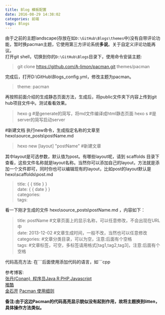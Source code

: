 ```yaml
---
title: Blog 模板配置
date: 2016-08-29 14:38:02
categories: 前端
tags: Blogs
---
```

由于之前的主题landscape(存放在如```D:\GitHub\Blogs\themes```中)没有自带评论功能，暂时换pacman主题，它使用第三方评论系统**多说**。关于自定义评论功能再议。  
打开git shell，切换到你的```D:\GitHub\Blogs```目录下，使用命令安装主题:
>git clone https://github.com/A-limon/pacman.git themes/pacman  

完成后，打开D:\GitHub\Blogs\_config.yml，修改主题为pacman。
>theme: pacman  

再按照前面介绍的生成静态页面方法，生成后，将public文件夹下内容上传到git hub项目文件中。测试看看效果。

>hexo g #是generate的简写，将md文件编译成html静态页面
>hexo s #是server的简写启动server
<!--more-->
#新建文档
执行new命令，生成指定名称的文章至hexo\source\_posts\postName.md 
>hexo new [layout] "postName" #新建文章

其中layout是可选参数，默认值为post。有哪些layout呢，请到 scaffolds 目录下查看，这些文件名称就是layout名称。当然你可以添加自己的layout，方法就是添加一个文件即可，同时你也可以编辑现有的layout，比如post的layout默认是 hexo\scaffolds\post.md  
>title: { { title } }  
>date: { { date } }  
>categories:  
>tags:    

看一下刚才生成的文件 hexo\source\_posts\postName.md ，内容如下：

>title: postName  #文章页面上的显示名称，可以任意修改，不会出现在URL中  
>date: 2013-12-02 #文章生成时间，一般不改，当然也可以任意修改  
>categories:      #文章分类目录，可以为空，注意:后面有个空格  
>tags:            #文章标签，可空，多标签请用格式[tag1,tag2,tag3]，注意:后面有个空格

代码高亮方法:
在\`\`\`后面使用添加代码的语言，如\`\`\`cpp

参考博客:  
[张丹(Conan), 程序员Java,R,PHP,Javascript](]http://blog.fens.me/hexo-blog-github/)  
[推酷](http://www.tuicool.com/articles/AfQnQjy)  
[金石开](http://www.cnblogs.com/zhcncn/p/4097881.html)
[Pacman 使用细则](http://yangjian.me/pacman/hello/introducing-pacman-theme/)


**备注:由于这边Pacman的代码高亮显示貌似没有起到作用，故将主题换到litten，具体操作方法类似。**